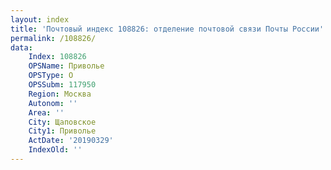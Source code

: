 ```yaml
---
layout: index
title: 'Почтовый индекс 108826: отделение почтовой связи Почты России'
permalink: /108826/
data:
    Index: 108826
    OPSName: Приволье
    OPSType: О
    OPSSubm: 117950
    Region: Москва
    Autonom: ''
    Area: ''
    City: Щаповское
    City1: Приволье
    ActDate: '20190329'
    IndexOld: ''
---
```

